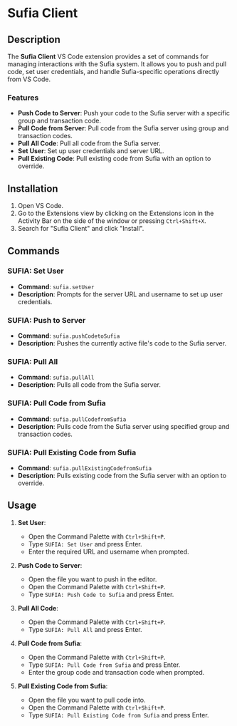# Sufia Client

## Description

The **Sufia Client** VS Code extension provides a set of commands for managing interactions with the Sufia system. It allows you to push and pull code, set user credentials, and handle Sufia-specific operations directly from VS Code.

### Features

- **Push Code to Server**: Push your code to the Sufia server with a specific group and transaction code.
- **Pull Code from Server**: Pull code from the Sufia server using group and transaction codes.
- **Pull All Code**: Pull all code from the Sufia server.
- **Set User**: Set up user credentials and server URL.
- **Pull Existing Code**: Pull existing code from Sufia with an option to override.

## Installation

1. Open VS Code.
2. Go to the Extensions view by clicking on the Extensions icon in the Activity Bar on the side of the window or pressing `Ctrl+Shift+X`.
3. Search for "Sufia Client" and click "Install".

## Commands

### SUFIA: Set User
- **Command**: `sufia.setUser`
- **Description**: Prompts for the server URL and username to set up user credentials.

### SUFIA: Push to Server
- **Command**: `sufia.pushCodetoSufia`
- **Description**: Pushes the currently active file's code to the Sufia server.

### SUFIA: Pull All
- **Command**: `sufia.pullAll`
- **Description**: Pulls all code from the Sufia server.

### SUFIA: Pull Code from Sufia
- **Command**: `sufia.pullCodefromSufia`
- **Description**: Pulls code from the Sufia server using specified group and transaction codes.

### SUFIA: Pull Existing Code from Sufia
- **Command**: `sufia.pullExistingCodefromSufia`
- **Description**: Pulls existing code from the Sufia server with an option to override.

## Usage

1. **Set User**:
   - Open the Command Palette with `Ctrl+Shift+P`.
   - Type `SUFIA: Set User` and press Enter.
   - Enter the required URL and username when prompted.

2. **Push Code to Server**:
   - Open the file you want to push in the editor.
   - Open the Command Palette with `Ctrl+Shift+P`.
   - Type `SUFIA: Push Code to Sufia` and press Enter.

3. **Pull All Code**:
   - Open the Command Palette with `Ctrl+Shift+P`.
   - Type `SUFIA: Pull All` and press Enter.

4. **Pull Code from Sufia**:
   - Open the Command Palette with `Ctrl+Shift+P`.
   - Type `SUFIA: Pull Code from Sufia` and press Enter.
   - Enter the group code and transaction code when prompted.

5. **Pull Existing Code from Sufia**:
   - Open the file you want to pull code into.
   - Open the Command Palette with `Ctrl+Shift+P`.
   - Type `SUFIA: Pull Existing Code from Sufia` and press Enter.

